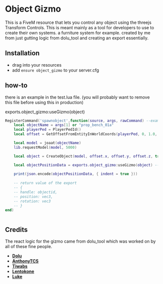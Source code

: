 # Object Gizmo
This is a FiveM resource that lets you control any object using the threejs Transform Controls. This is meant mainly as a tool for developers to use to create their own systems. a furniture system for example.
created by me from just gutting logic from dolu_tool and creating an export essentially.

## Installation
- drag into your resources
- add `ensure object_gizmo` to your server.cfg

## how-to

there is an example in the test.lua file. (you will probably want to remove this file before using this in production)

exports.object_gizmo:useGizmo(object)

```lua
RegisterCommand('spawnobject',function(source, args, rawCommand) --example of how the gizmo could be used /spawnobject {object model name}
    local objectName = args[1] or "prop_bench_01a"
    local playerPed = PlayerPedId()
    local offset = GetOffsetFromEntityInWorldCoords(playerPed, 0, 1.0, 0)

    local model = joaat(objectName)
    lib.requestModel(model, 5000)

    local object = CreateObject(model, offset.x, offset.y, offset.z, true, false, false)

    local objectPositionData = exports.object_gizmo:useGizmo(object) --export for the gizmo. just pass an object handle to the function.
    
    print(json.encode(objectPositionData, { indent = true }))
    
    -- return value of the export
    -- {
    -- handle: objectid,
    -- position: vec3,
    -- rotation: vec3
    -- }
end)



```


## Credits
The react logic for the gizmo came from dolu_tool which was worked on by all of these fine people.
- **[Dolu](https://github.com/dolutattoo)**
- **[AnthonyTCS](https://github.com/AnthonyTCS)**
- **[Tiwabs](https://github.com/Tiwabs)**
- **[Lentokone](https://github.com/Aik-10)**
- **[Luke](https://github.com/Lukewastakenn)**
